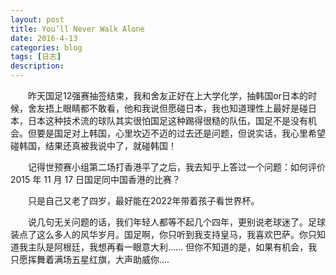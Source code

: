 ```yaml
---
layout: post
title: You’ll Never Walk Alone
date: 2016-4-13
categories: blog
tags: [日志]
description: 
---
```


　　昨天国足12强赛抽签结束，我和舍友正好在上大学化学，抽韩国or日本的时候，舍友捂上眼睛都不敢看，他和我说但愿碰日本，我也知道理性上最好是碰日本，日本这种技术流的球队其实很怕国足这种踢得很糙的队伍，国足不是没有机会。但要是国足对上韩国，心里坎迈不迈的过去还是问题，但说实话，我心里希望碰韩国，结果还真被我说中了，就碰韩国！

　　记得世预赛小组第二场打香港平了之后，我去知乎上答过一个问题：如何评价 2015 年 11 月 17 日国足同中国香港的比赛？

　　只是自己又老了四岁，最好能在2022年带着孩子看世界杯。

　　说几句无关问题的话，我们年轻人都等不起几个四年，更别说老球迷了。足球装点了这么多人的风华岁月。国足啊，你只听到我支持皇马，我喜欢巴萨。你只知道我主队是阿根廷，我想再看一眼意大利…… 但你不知道的是，如果有机会，我只愿挥舞着满场五星红旗，大声助威你….
